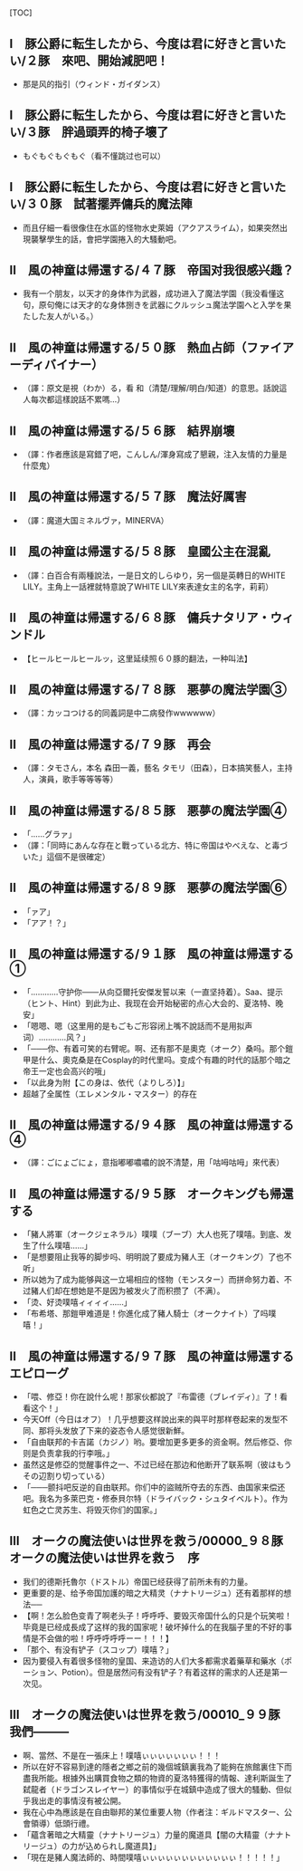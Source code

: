 # 

[TOC]

## Ⅰ　豚公爵に転生したから、今度は君に好きと言いたい/２豚　來吧、開始減肥吧！

- 那是风的指引（ウィンド・ガイダンス）


## Ⅰ　豚公爵に転生したから、今度は君に好きと言いたい/３豚　胖過頭弄的椅子壞了

- もぐもぐもぐもぐ（看不懂跳过也可以）


## Ⅰ　豚公爵に転生したから、今度は君に好きと言いたい/３０豚　試著擺弄傭兵的魔法陣

- 而且仔細一看很像住在水區的怪物水史萊姆（アクアスライム），如果突然出現襲擊學生的話，會把学園捲入的大騷動吧。


## Ⅱ　風の神童は帰還する/４７豚　帝国对我很感兴趣？

- 我有一个朋友，以天才的身体作为武器，成功进入了魔法学園（我没看懂这句，原句俺には天才的な身体捌きを武器にクルッシュ魔法学園へと入学を果たした友人がいる。）


## Ⅱ　風の神童は帰還する/５０豚　熱血占師（ファイアーディバイナー）

- （譯：原文是視（わか）る，看 和（清楚/理解/明白/知道）的意思。話說這人每次都這樣說話不累嗎…）


## Ⅱ　風の神童は帰還する/５６豚　結界崩壞

- （譯：作者應該是寫錯了吧，こんしん/渾身寫成了懇親，注入友情的力量是什麼鬼）


## Ⅱ　風の神童は帰還する/５７豚　魔法好厲害

- （譯：魔道大国ミネルヴァ，MINERVA）


## Ⅱ　風の神童は帰還する/５８豚　皇國公主在混亂

- （譯：白百合有兩種說法，一是日文的しらゆり，另一個是英轉日的WHITE LILY。主角上一話裡就特意說了WHITE LILY來表達女主的名字，莉莉）


## Ⅱ　風の神童は帰還する/６８豚　傭兵ナタリア・ウィンドル

- 【ヒールヒールヒールッ，这里延续照６０豚的翻法，一种叫法】


## Ⅱ　風の神童は帰還する/７８豚　悪夢の魔法学園③

- （譯：カッコつける的同義詞是中二病發作wwwwww）


## Ⅱ　風の神童は帰還する/７９豚　再会

- （譯：タモさん，本名 森田一義，藝名 タモリ（田森），日本搞笑藝人，主持人，演員，歌手等等等等）


## Ⅱ　風の神童は帰還する/８５豚　悪夢の魔法学園④

- 「……グラァ」
- （譯：「同時にあんな存在と戰っている北方、特に帝国はやべえな、と毒づいた」這個不是很確定）


## Ⅱ　風の神童は帰還する/８９豚　悪夢の魔法学園⑥

- 「ァア」
- 「アア！？」


## Ⅱ　風の神童は帰還する/９１豚　風の神童は帰還する①

- 「…………守护你───从向亞爾托安傑发誓以来（一直坚持着）。Saa、提示（ヒント、Hint）到此为止、我现在会开始秘密的点心大会的、夏洛特、晚安」
- 「嗯嗯、嗯（这里用的是もごもご形容闭上嘴不說話而不是用拟声词）…………风？」
- 「───你、有着可笑的右臂呢。啊、还有那不是奧克（オーク）桑吗。那个鎧甲是什么、奧克桑是在Cosplay的时代里吗。变成个有趣的时代的話那个暗之帝王一定也会高兴的哦」
- 「以此身为附【この身は、依代（よりしろ）】」
- 超越了全属性（エレメンタル・マスター）的存在


## Ⅱ　風の神童は帰還する/９４豚　風の神童は帰還する④

- （譯：ごにょごにょ，意指嘟嘟噥噥的說不清楚，用「咕呣咕呣」來代表）


## Ⅱ　風の神童は帰還する/９５豚　オークキングも帰還する

- 「豬人將軍（オークジェネラル）噗噗（ブーブ）大人也死了噗嘻。到底、发生了什么噗嘻……」
- 「是想要阻止我等的脚步吗、明明說了要成为豬人王（オークキング）了也不听」
- 所以她为了成为能够與这一立場相应的怪物（モンスター）而拼命努力着、不过豬人们却在想她是不是因为被发火了而积攒了（不满）。
- 「烫、好烫噗嘻ィィィィ……」
- 「布希塔、那鎧甲难道是！你進化成了豬人騎士（オークナイト）了吗噗嘻！」


## Ⅱ　風の神童は帰還する/９７豚　風の神童は帰還する　エピローグ

- 「喂、修亞！你在說什么呢！那家伙都說了『布雷德（ブレイディ）』了！看看这个！」
- 今天Off（今日はオフ）！几乎想要这样說出来的與平时那样卷起来的发型不同、那将头发放了下来的姿态令人感觉很新鮮。
- 「自由联邦的卡吉諾（カジノ）哟。要增加更多更多的资金啊。然后修亞、你则是负责拿我的行李哦。」
- 虽然这是修亞的觉醒事件之一、不过已经在那边和他断开了联系啊（彼はもうその辺割り切っている）
- 「───颤抖吧反逆的自由联邦。你们中的盜贼所夺去的东西、由国家来偿还吧。我名为多萊巴克・修泰貝尔特（ドライバック・シュタイベルト）。作为虹色之亡灵苏生、将毁灭你们的国家。」


## Ⅲ　オークの魔法使いは世界を救う/00000_９８豚　オークの魔法使いは世界を救う　序

- 我们的德斯托魯尔（ドストル）帝国已经获得了前所未有的力量。
- 更重要的是、给予帝国加護的暗之大精灵（ナナトリージュ）还有着那样的想法──
- 【啊！怎么脸色变青了啊老头子！呼呼呼、要毁灭帝国什么的只是个玩笑啦！毕竟是已经成長成了这样的我的国家呢！破坏掉什么的在我腦子里的不好的事情是不会做的啦！呼呼呼呼呼ーー！！！】
- 「那个、有没有铲子（スコップ）噗嘻？」
- 因为要侵入有着很多怪物的皇国、来造访的人们大多都需求着藥草和藥水（ポーション、Potion）。但是居然问有没有铲子？有着这样的需求的人还是第一次见。


## Ⅲ　オークの魔法使いは世界を救う/00010_９９豚　我們―――

- 啊、當然、不是在一張床上！噗嘻ぃぃぃぃぃぃぃ！！！
- 所以在好不容易到達的隱者之鄉之前的幾個城鎮裏我為了能夠在旅館裏住下而盡我所能。根據外出購買食物之類的物資的夏洛特獲得的情報、達利斯誕生了弑龍者（ドラゴンスレイヤー）的事情似乎在城鎮中造成了很大的騷動、但似乎我出走的事情沒有被公開。
- 我在心中為應該是在自由聯邦的某位重要人物（作者注：ギルドマスター、公會領導）低頭行禮。
- 「蘊含著暗之大精靈（ナナトリージュ）力量的魔道具【闇の大精靈（ナナトリージュ）の力が込められし魔道具】」
- 「現在是豬人魔法師的、時間噗嘻ぃぃぃぃぃぃぃぃぃぃぃぃ！！！！！」
